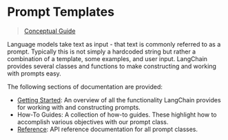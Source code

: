# Prompt Templates

> [Conceptual Guide](https://docs.langchain.com/docs/components/prompts/prompt-template)

Language models take text as input - that text is commonly referred to as a prompt. Typically this 
is not simply a hardcoded string but rather a combination of a template, some examples, and user 
input. LangChain provides several classes and functions to make constructing and working with 
prompts easy.

The following sections of documentation are provided:
- [Getting Started](/modules/prompts/prompt_templates/getting_started): An overview of all the 
  functionality LangChain provides for working with and constructing prompts.
- How-To Guides: A collection of how-to guides. These highlight how to accomplish various 
  objectives with our prompt class.
- [Reference](https://pub.dev/documentation/langchain): API reference documentation for all prompt
  classes.
